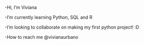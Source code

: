 -Hi, I’m Viviana 

-I’m currently learning Python, SQL and R

-I’m looking to collaborate on making my first python project! :D

-How to reach me @vivianaurbano
